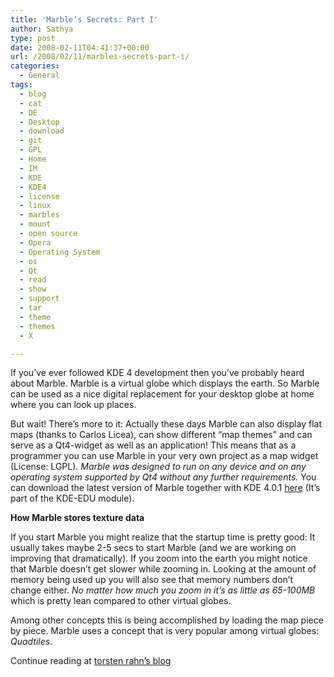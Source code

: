 ```yaml
---
title: 'Marble’s Secrets: Part I'
author: Sathya
type: post
date: 2008-02-11T04:41:37+00:00
url: /2008/02/11/marbles-secrets-part-i/
categories:
  - General
tags:
  - blog
  - cat
  - DE
  - Desktop
  - download
  - git
  - GPL
  - Home
  - IM
  - KDE
  - KDE4
  - license
  - linux
  - marbles
  - mount
  - open source
  - Opera
  - Operating System
  - os
  - Qt
  - read
  - show
  - support
  - tar
  - theme
  - themes
  - X

---
```

If you&#8217;ve ever followed KDE 4 development then you&#8217;ve probably heard about Marble. Marble is a virtual globe which displays the earth. So Marble can be used as a nice digital replacement for your desktop globe at home where you can look up places.

But wait! There&#8217;s more to it: Actually these days Marble can also display flat maps (thanks to Carlos Licea), can show different &#8220;map themes&#8221; and can serve as a Qt4-widget as well as an application! This means that as a programmer you can use Marble in your very own project as a map widget (License: LGPL). _Marble was designed to run on any device and on any operating system supported by Qt4 without any further requirements._ You can download the latest version of Marble together with KDE 4.0.1 [here][1] (It&#8217;s part of the KDE-EDU module).

**How Marble stores texture data**

If you start Marble you might realize that the startup time is pretty good: It usually takes maybe 2-5 secs to start Marble (and we are working on improving that dramatically). If you zoom into the earth you might notice that Marble doesn&#8217;t get slower while zooming in. Looking at the amount of memory being used up you will also see that memory numbers don&#8217;t change either. _No matter how much you zoom in it&#8217;s as little as 65-100MB_ which is pretty lean compared to other virtual globes.
  
Among other concepts this is being accomplished by loading the map piece by piece. Marble uses a concept that is very popular among virtual globes: _Quadtiles_.

Continue reading at [torsten rahn&#8217;s blog][2]

 [1]: http://www.kde.org/info/4.0.1.php
 [2]: http://www.kdedevelopers.org/blog/551